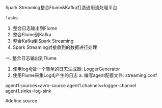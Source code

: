 Spark Streaming整合Flume&Kafka打造通用流处理平台

Tasks: 
1. 整合日志输出到Flume
2. 整合Flume到Kafka
3. 整合Kafka到Spark Streaming 
4. Spark Streaming对接收到的数据进行处理




一. 整合日志输出到Flume
1) 使用log4j做一个简单的日志生成器: LoggerGenerator
2) 使用Flume采集Log4j产生的日志
    a. 编写agent配置文件: streaming.conf

agent1.sources=avro-source
agent1.channels=logger-channel
agent1.sinks=log-sink

#define source






